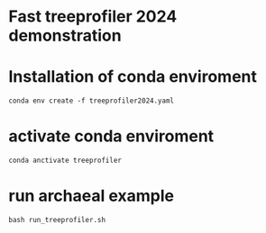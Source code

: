 # Fast treeprofiler 2024 demonstration

# Installation of conda enviroment

```
conda env create -f treeprofiler2024.yaml
```

# activate conda enviroment

```
conda anctivate treeprofiler
```

# run archaeal example

```
bash run_treeprofiler.sh
```
